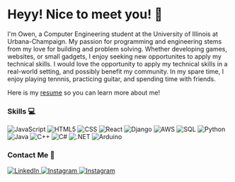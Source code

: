 # Heyy! Nice to meet you! 👋

I'm Owen, a Computer Engineering student at the University of Illinois at Urbana-Champaign. My passion for programming and engineering stems from my love for building and problem solving. Whether developing games, websites, or small gadgets, I enjoy seeking new opportunites to apply my technical skills. I would love the opportunity to apply my technical skills in a real-world setting, and possibly benefit my community. In my spare time, I enjoy playing tennnis, practicing guitar, and spending time with friends. 

Here is my [resume](https://drive.google.com/file/d/1YkjhjUFMWGYmG_5dN0OKCjpZiQpm0OT8/view?usp=sharing) so you can learn more about me!

### Skills 💻
![JavaScript](https://img.shields.io/badge/JavaScript-F7DF1E?style=for-the-badge&logo=javascript&logoColor=black)
![HTML5](https://img.shields.io/badge/html5-%23E34F26.svg?style=for-the-badge&logo=html5&logoColor=white)
![CSS](https://img.shields.io/badge/css3-%231572B6.svg?style=for-the-badge&logo=css3&logoColor=white)
![React](https://img.shields.io/badge/React-20232A?style=for-the-badge&logo=react&logoColor=61DAFB)
![Django](https://img.shields.io/badge/Django-092E20?style=for-the-badge&logo=django&logoColor=white)
![AWS](https://img.shields.io/badge/Amazon_AWS-232F3E?style=for-the-badge&logo=amazon-aws&logoColor=white)
![SQL](https://img.shields.io/badge/MySQL-00000F?style=for-the-badge&logo=mysql&logoColor=white)
![Python](https://img.shields.io/badge/python-3670A0?style=for-the-badge&logo=python&logoColor=ffdd54)
![Java](https://img.shields.io/badge/Java-ED8B00?style=for-the-badge&logo=openjdk&logoColor=white)
![C++](https://img.shields.io/badge/C%2B%2B-00599C?style=for-the-badge&logo=c%2B%2B&logoColor=white)
![C#](https://img.shields.io/badge/C%23-239120?style=for-the-badge&logo=c-sharp&logoColor=white)
![.NET](https://img.shields.io/badge/.NET-5C2D91?style=for-the-badge&logo=.net&logoColor=white)
![Arduino](https://img.shields.io/badge/Arduino_IDE-00979D?style=for-the-badge&logo=arduino&logoColor=white)

### Contact Me 🤝
<a href="https://www.linkedin.com/in/owen-wang-284900216/" target="_blank">
  <img src="https://img.shields.io/badge/linkedin-%230077B5.svg?style=for-the-badge&logo=linkedin&logoColor=white" alt="LinkedIn"/>
</a>
<a href="https://www.instagram.com/owen._.wang11/" target="_blank">
  <img src="https://img.shields.io/badge/Instagram-%23E4405F.svg?style=for-the-badge&logo=Instagram&logoColor=white" alt="Instagram"/>
</a>
<a href="mailto:owen.wang005@gmail.com" target="_blank">
  <img src="https://img.shields.io/badge/Gmail-D14836?style=for-the-badge&logo=gmail&logoColor=white" alt="Instagram"/>
</a>
